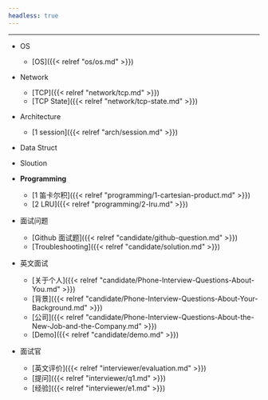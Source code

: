 ```yaml
---
headless: true
---
```


<hr>

- OS
  - [OS]({{< relref "os/os.md" >}})

- Network
  - [TCP]({{< relref "network/tcp.md" >}})
  - [TCP State]({{< relref "network/tcp-state.md" >}})

- Architecture
  - [1 session]({{< relref "arch/session.md" >}})

- Data Struct
- Sloution
- **Programming**
  - [1 笛卡尔积]({{< relref "programming/1-cartesian-product.md" >}})
  - [2 LRU]({{< relref "programming/2-lru.md" >}})

- 面试问题
  - [Github 面试题]({{< relref "candidate/github-question.md" >}})
  - [Troubleshooting]({{< relref "candidate/solution.md" >}})

- 英文面试
  - [关于个人]({{< relref "candidate/Phone-Interview-Questions-About-You.md" >}})
  - [背景]({{< relref "candidate/Phone-Interview-Questions-About-Your-Background.md" >}})
  - [公司]({{< relref "candidate/Phone-Interview-Questions-About-the-New-Job-and-the-Company.md" >}})
  - [Demo]({{< relref "candidate/demo.md" >}})

- 面试官
  - [英文评价]({{< relref "interviewer/evaluation.md" >}})
  - [提问]({{< relref "interviewer/q1.md" >}})
  - [经验]({{< relref "interviewer/e1.md" >}})
